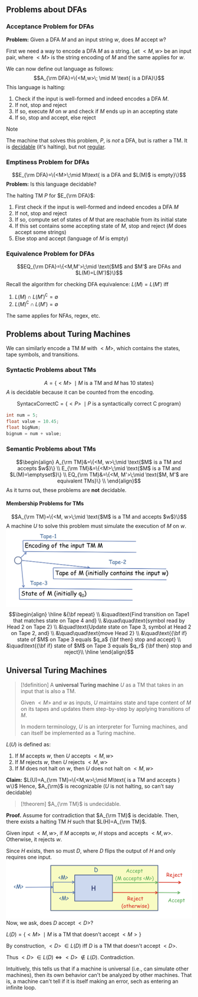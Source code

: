 ## Problems about DFAs
### Acceptance Problem for DFAs

**Problem:** Given a DFA $M$ and an input string $w$, does $M$ accept $w$?

First we need a way to encode a DFA $M$ as a string. Let $<M, w>$ be an input pair, where $<M>$ is the string encoding of $M$ and the same applies for $w$.

We can now define out language as follows:
$$A_{\rm DFA}=\{<M,w>\; \mid M \text{ is a DFA}\}$$
This language is halting:
1. Check if the input is well-formed and indeed encodes a DFA $M$.
2. If not, stop and reject
3. If so, execute $M$ on $w$ and check if $M$ ends up in an accepting state
4. If so, stop and accept, else reject

>[!note]
>The machine that solves this problem, $P$, is *not* a DFA, but is rather a TM. It is [decidable](Recursive%20Languages.md) (it's halting), but not [regular](Deterministic%20Finite%20Automata%20(DFA).md#Formal%20Languages#Regular%20Languages).

### Emptiness Problem for DFAs
$$E_{\rm DFA}=\{<M>\;\mid M\text{ is a DFA and $L(M)$ is empty}\}$$
**Problem:** Is this language decidable?

The halting TM $P$ for $E_{\rm DFA}$:
1. First check if the input is well-formed and indeed encodes a DFA $M$
2. If not, stop and reject
3. If so, compute set of states of $M$ that are reachable from its initial state
4. If this set contains some accepting state of $M$, stop and reject ($M$ does accept some strings)
5. Else stop and accept (language of $M$ is empty)

### Equivalence Problem for DFAs

$$EQ_{\rm DFA}=\{<M,M'>\;\mid \text{$M$ and $M'$ are DFAs and $L(M)=L(M')$}\}$$

Recall the algorithm for checking DFA equivalence:
$L(M)=L(M')$ iff
1. $L(M)\cap L(M')^\complement=\emptyset$
2. $L(M)^\complement\cap L(M')=\emptyset$

The same applies for NFAs, regex, etc.

## Problems about Turing Machines

We can similarly encode a TM $M$ with $<M>$, which contains the states, tape symbols, and transitions.

### Syntactic Problems about TMs
$$A=\{<M>\;\mid\text{$M$ is a TM and $M$ has 10 states}\}$$
$A$ is decidable because it can be counted from the encoding.

$$\mathrm{SyntacxCorrectC}=\{<P>\;\mid \text{$P$ is a syntactically correct C program}\}$$
```c
int num = 5;
float value = 10.45;
float bigNum;
bignum = num + value;
```

### Semantic Problems about TMs
$$\begin{align}
A_{\rm TM}&=\{<M, w>\;\mid \text{$M$ is a TM and accepts $w$}\} \\
E_{\rm TM}&=\{<M>\;\mid \text{$M$ is a TM and $L(M)=\emptyset$}\} \\
EQ_{\rm TM}&=\{<M, M'>\;\mid \text{$M, M'$ are equivalent TMs}\} \\
\end{align}$$
As it turns out, these problems are **not** decidable.

#### Membership Problems for TMs
$$A_{\rm TM}=\{<M, w>\;\mid \text{$M$ is a TM and accepts $w$}\}$$
A machine $U$ to solve this problem must simulate the execution of $M$ on $w$. 
![](Pasted%20image%2020231024124237.png)
$$\begin{align}
\hline
&{\bf repeat} \\
&\quad\text{Find transition on Tape1 that matches state on Tape 4 and} \\ &\quad\quad\text{symbol read by Head 2 on Tape 2} \\
&\quad\text{Update state on Tape 3, symbol at Head 2 on Tape 2, and} \\ &\quad\quad\text{move Head 2} \\
&\quad\text{{\bf if} state of $M$ on Tape 3 equals $q_a$ {\bf then} stop and accept} \\
&\quad\text{{\bf if} state of $M$ on Tape 3 equals $q_r$ {\bf then} stop and reject}\\
\hline
\end{align}$$

## Universal Turing Machines

>[!definition]
>A **universal Turing machine** $U$ as a TM that takes in an input that is also a TM.
>
>Given $<M>$ and $w$ as inputs, $U$ maintains state and tape content of $M$ on its tapes and updates them step-by-step by applying transitions of $M$.
>
>In modern terminology, $U$ is an interpreter for Turning machines, and can itself be implemented as a Turing machine.

$L(U)$ is defined as:
1. If $M$ accepts $w$, then $U$ accepts $<M,w>$
2. If $M$ rejects $w$, then $U$ rejects $<M,w>$
3. If $M$ does not halt on $w$, then $U$ does not halt on $<M,w>$

**Claim:** $L(U)=A_{\rm TM}=\{<M,w>\;\mid M\text{ is a TM and accepts } w\}$
Hence, $A_{\rm}$ is recognizable ($U$ is not halting, so can't say decidable)

>[!theorem]
>$A_{\rm TM}$ is undecidable.

**Proof.** Assume for contradiction that $A_{\rm TM}$ is decidable. Then, there exists a halting TM $H$ such that $L(H)=A_{\rm TM}$.

Given input $<M,w>$, if $M$ accepts $w$, $H$ stops and accepts $<M, w>$. Otherwise, it rejects $w$.

Since $H$ exists, then so must $D$, where $D$ flips the output of $H$ and only requires one input.
![](Pasted%20image%2020231024130043.png)
Now, we ask, does $D$ accept $<D>$?

$L(D)=\{<M>\;\mid M\text{ is a TM that doesn't accept }<M>\}$

By construction, $<D>\;\in L(D)$ iff $D$ is a TM that doesn't accept $<D>$.

Thus $<D>\;\in L(D)\iff <D>\;\notin L(D)$. Contradiction. 

Intuitively, this tells us that if a machine is universal (i.e., can simulate other machines), then its own behavior can't be analyzed by other machines. That is, a machine can't tell if it is itself making an error, sech as entering an infinite loop.


